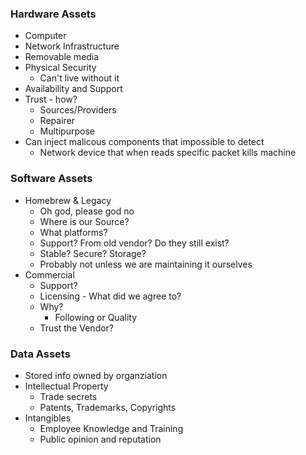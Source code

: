 
### Hardware Assets
- Computer
- Network Infrastructure
- Removable media
- Physical Security
    - Can't live without it
- Availability and Support
- Trust - how?
    - Sources/Providers
    - Repairer
    - Multipurpose
- Can inject malicous components that impossible to detect
    - Network device that when reads specific packet kills machine

### Software Assets
- Homebrew & Legacy
    - Oh god, please god no
    - Where is our Source?
    - What platforms?
    - Support? From old vendor? Do they still exist?
    - Stable? Secure? Storage?
    - Probably not unless we are maintaining it ourselves
- Commercial 
    - Support?
    - Licensing - What did we agree to?
    - Why?
        -  Following or Quality
    - Trust the Vendor?

### Data Assets
- Stored info owned by organziation
- Intellectual Property
    - Trade secrets
    - Patents, Trademarks, Copyrights
- Intangibles 
    - Employee Knowledge and Training
    - Public opinion and reputation


